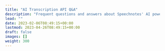 ```yaml
---
title: "AI Transcription API Q&A"
description: "Frequent questions and answers about Speechnotes' AI powered API to our automatic transcription service"
lead: ""
date: 2023-02-06T08:49:15+00:00
lastmod: 2023-04-26T08:49:15+00:00
draft: false
images: []
weight: 300
---
```

